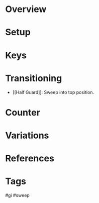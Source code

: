 # Overview
# Setup
# Keys
# Transitioning
- [[Half Guard]]: Sweep into top position.
# Counter
# Variations
# References
# Tags
#gi #sweep 